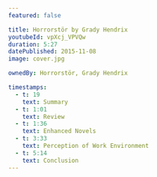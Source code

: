 ```yaml
---
featured: false

title: Horrorstör by Grady Hendrix
youtubeId: vpXcj_VPVQw
duration: 5:27
datePublished: 2015-11-08
image: cover.jpg

ownedBy: Horrorstör, Grady Hendrix

timestamps:
  - t: 19
    text: Summary
  - t: 1:01
    text: Review
  - t: 1:36
    text: Enhanced Novels
  - t: 3:33
    text: Perception of Work Environment
  - t: 5:14
    text: Conclusion
---
```

